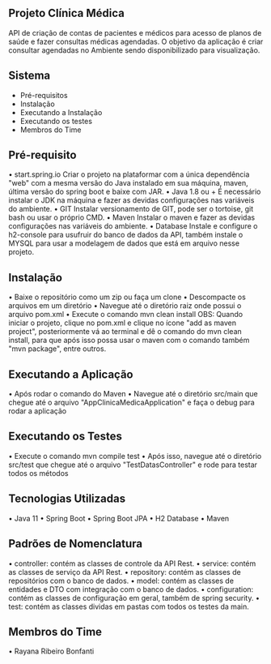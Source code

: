 ## Projeto Clínica Médica
API de criação de contas de pacientes e médicos para acesso de planos de saúde e fazer consultas médicas agendadas. O objetivo da aplicação é criar consultar agendadas no Ambiente sendo disponibilizado para visualização.

## Sistema 
- Pré-requisitos
-	Instalação
-	Executando a Instalação
-	Executando os testes
-	Membros do Time

## Pré-requisito
•	start.spring.io
Criar o projeto na plataformar com a única dependência "web" com a mesma versão do Java instalado em sua máquina, maven, última versão do spring boot e baixe com JAR.
•	Java 1.8 ou +
É necessário instalar o JDK na máquina e fazer as devidas configurações nas variáveis do ambiente.
•	GIT
Instalar versionamento de GIT, pode ser o tortoise, git bash ou usar o próprio CMD.
•	Maven
Instalar o maven e fazer as devidas configurações nas variáveis do ambiente. 
•	Database
Instale e configure o h2-console para usufruir do banco de dados da API, também instale o MYSQL para usar a modelagem de dados que está em arquivo nesse projeto.

## Instalação
•	Baixe o repositório como um zip ou faça um clone
•	Descompacte os arquivos em um diretório
•	Navegue até o diretório raiz onde possui o arquivo pom.xml
•	Execute o comando mvn clean install
OBS: Quando iniciar o projeto, clique no pom.xml e clique no ícone "add as maven project", posteriormente vá ao terminal e dê o comando do mvn clean install, para que após isso possa usar o maven com o comando também "mvn package", entre outros.

## Executando a Aplicação
•	Após rodar o comando do Maven
•	Navegue até o diretório src/main que chegue até o arquivo "AppClinicaMedicaApplication" e faça o debug para rodar a aplicação

## Executando os Testes
•	Execute o comando mvn compile test
•	Após isso, navegue até o diretório src/test que chegue até o arquivo "TestDatasController" e rode para testar todos os métodos

## Tecnologias Utilizadas
•	Java 11
•	Spring Boot
•	Spring Boot JPA
•	H2 Database
•	Maven

## Padrões de Nomenclatura
•	controller: contém as classes de controle da API Rest.
•	service: contém as classes de serviço da API Rest.
•	repository: contém as classes de repositórios com o banco de dados.
•	model: contém as classes de entidades e DTO com integração com o banco de dados.
•	configuration: contém as classes de configuração em geral, também de spring security.
•	test: contém as classes dividas em pastas com todos os testes da main.

## Membros do Time
•	Rayana Ribeiro Bonfanti
